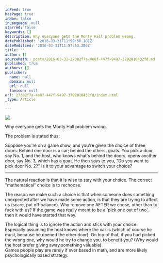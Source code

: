 ```yaml
---
inFeed: true
hasPage: true
inNav: false
inLanguage: null
starred: false
keywords: []
description: Why everyone gets the Monty Hall problem wrong.
datePublished: '2016-03-31T11:59:50.181Z'
dateModified: '2016-03-31T11:57:53.200Z'
title: ''
author: []
sourcePath: _posts/2016-03-31-27382f7a-4e8f-447f-9497-3792810432fd.md
published: true
authors: []
publisher:
  name: null
  domain: null
  url: null
  favicon: null
url: 27382f7a-4e8f-447f-9497-3792810432fd/index.html
_type: Article

---
```

![](https://the-grid-user-content.s3-us-west-2.amazonaws.com/0344e14a-1ec0-49bf-8e2a-8d10d9ab876f.jpg)

Why everyone gets the Monty Hall problem wrong.

The problem is stated thus:

Suppose you're on a game show, and you're given the choice of three doors: Behind one door is a car; behind the others, goats. You pick a door, say No. 1, and the host, who knows what's behind the doors, opens another door, say No. 3, which has a goat. He then says to you, "Do you want to pick door No. 2?" Is it to your advantage to switch your choice?

****

The natural reaction is that it is wise to stay with your choice. The correct "mathematical" choice is to rechoose.

The reason we make such a choice is that when someone does something unexpected after we have made some action, is that they are trying to affect us (scare, put off balance). Why remove one AFTER we chose, other than to fuck with us? If the game was really meant to be a 'pick one out of two', then it would have started that way.

The logical thing is to ignore the action and stick with your choice. Especially assuming the host knows where the car is (which of course he must, because he opened the other door). On top of that, if you had picked the wrong one, why would he try to change you, to benefit you? (Why would the host prefer giving away something valuable).   
Games people play are rarely if ever based in math, and are more likely psychologically based strategy.